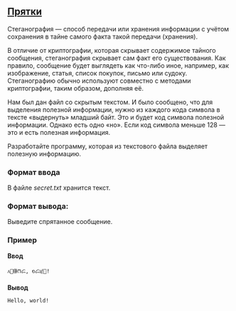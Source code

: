 ## [Прятки](../../../solutions/3.5/35_q.py)

Стеганография — способ передачи или хранения информации с учётом сохранения в тайне самого факта такой передачи (хранения).

В отличие от криптографии, которая скрывает содержимое тайного сообщения, стеганография скрывает сам факт его существования. Как правило, сообщение будет выглядеть как что-либо иное, например, как изображение, статья, список покупок, письмо или судоку. Стеганографию обычно используют совместно с методами криптографии, таким образом, дополняя её.

Нам был дан файл со скрытым текстом. И было сообщено, что для выделения полезной информации, нужно из каждого кода символа в тексте «выдернуть» младший байт. Это и будет код символа полезной информации.
Однако есть одно «но». Если код символа меньше 128 — это и есть полезная информация.

Разработайте программу, которая из текстового файла выделяет полезную информацию.

### Формат ввода

В файле _secret.txt_ хранится текст.

### Формат вывода:

Выведите спрятанное сообщение.

### Пример

**Ввод**
```plaintext
᥈୥ᙬᱬᝯ, ᭷ᝯ୲੬๤!
```

**Вывод**
```plaintext
Hello, world!
```